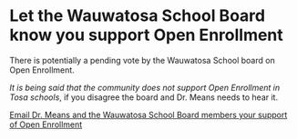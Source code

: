 # Let the Wauwatosa School Board know you support Open Enrollment

There is potentially a pending vote by the Wauwatosa School board on Open Enrollment.  

*It is being said that the community does not support Open Enrollment in Tosa schools*, if you disagree the board and Dr. Means needs to hear it.

<a
   href="mailto:publiccomment@wauwatosa.k12.wi.us, meansde@wauwatosa.k12.wi.us?subject=I support Open Enrollment in Wauwatosa Schools &body=Dr. Means and School Board Members,%0A%0A I am a parent in the Wauwatosa School District and I wanted to write to you to show support to continue Open Enrollment in Wauwatosa Schools.  %0A%0A Thank you">
    Email Dr. Means and the Wauwatosa School Board members your support of Open Enrollment
</a>

